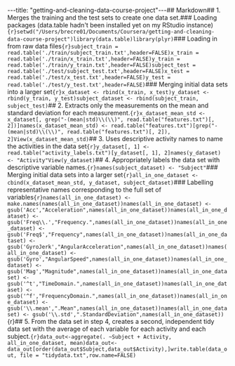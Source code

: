 ---title: "getting-and-cleaning-data-course-project"---## Markdown## 1. Merges the training and the test sets to create one data set.### Loading packages (data.table hadn't been installed yet on my RStudio instance)```{r}setwd("/Users/brecre01/Documents/Coursera/getting-and-cleaning-data-course-project")library(data.table)library(plyr)```### Loading in from raw data files```{r}subject_train = read.table('./train/subject_train.txt',header=FALSE)x_train = read.table('./train/x_train.txt',header=FALSE)y_train = read.table('./train/y_train.txt',header=FALSE)subject_test = read.table('./test/subject_test.txt',header=FALSE)x_test = read.table('./test/x_test.txt',header=FALSE)y_test = read.table('./test/y_test.txt',header=FALSE)```### Merging initial data sets into a larger set```{r}x_dataset <- rbind(x_train, x_test)y_dataset <- rbind(y_train, y_test)subject_dataset <- rbind(subject_train, subject_test)```## 2. Extracts only the measurements on the mean and standard deviation for each measurement.```{r}x_dataset_mean_std <- x_dataset[, grep("-(mean|std)\\(\\)", read.table("features.txt")[, 2])]names(x_dataset_mean_std) <- read.table("features.txt")[grep("-(mean|std)\\(\\)", read.table("features.txt")[, 2]), 2]View(x_dataset_mean_std)```## 3. Uses descriptive activity names to name the activities in the data set```{r}y_dataset[, 1] <- read.table("activity_labels.txt")[y_dataset[, 1], 2]names(y_dataset) <- "Activity"View(y_dataset)```## 4. Appropriately labels the data set with descriptive variable names.```{r}names(subject_dataset) <- "Subject"```### Merging initial data sets into a larger set```{r}all_in_one_dataset <- cbind(x_dataset_mean_std, y_dataset, subject_dataset)```### Labelling representative names corresponding to the full set of variables```{r}names(all_in_one_dataset) <- make.names(names(all_in_one_dataset))names(all_in_one_dataset) <- gsub('Acc',"Acceleration",names(all_in_one_dataset))names(all_in_one_dataset) <- gsub('Freq\\.',"Frequency.",names(all_in_one_dataset))names(all_in_one_dataset) <- gsub('Freq$',"Frequency",names(all_in_one_dataset))names(all_in_one_dataset) <- gsub('GyroJerk',"AngularAcceleration",names(all_in_one_dataset))names(all_in_one_dataset) <- gsub('Gyro',"AngularSpeed",names(all_in_one_dataset))names(all_in_one_dataset) <- gsub('Mag',"Magnitude",names(all_in_one_dataset))names(all_in_one_dataset) <- gsub('^t',"TimeDomain.",names(all_in_one_dataset))names(all_in_one_dataset) <- gsub('^f',"FrequencyDomain.",names(all_in_one_dataset))names(all_in_one_dataset) <- gsub('\\.mean',".Mean",names(all_in_one_dataset))names(all_in_one_dataset) <- gsub('\\.std',".StandardDeviation",names(all_in_one_dataset))```{r}## 5. From the data set in step 4, creates a second, independent tidy data set with the average of each variable for each activity and each subject.```{r}data_out<-aggregate(. ~Subject + Activity, all_in_one_dataset, mean)data_out<-data_out[order(data_out$Subject,data_out$Activity),]write.table(data_out, file = "tidydata.txt",row.name=FALSE)```
